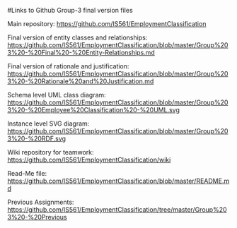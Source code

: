 #Links to Github Group-3 final version files

Main repository: https://github.com/IS561/EmploymentClassification

Final version of entity classes and relationships: https://github.com/IS561/EmploymentClassification/blob/master/Group%203%20-%20Final%20-%20Entity-Relationships.md

Final version of rationale and justification: https://github.com/IS561/EmploymentClassification/blob/master/Group%203%20-%20Rationale%20and%20Justification.md

Schema level UML class diagram: https://github.com/IS561/EmploymentClassification/blob/master/Group%203%20-%20Employee%20Classification%20-%20UML.svg

Instance level SVG diagram: https://github.com/IS561/EmploymentClassification/blob/master/Group%203%20-%20RDF.svg

Wiki repository for teamwork: https://github.com/IS561/EmploymentClassification/wiki

Read-Me file: https://github.com/IS561/EmploymentClassification/blob/master/README.md

Previous Assignments: https://github.com/IS561/EmploymentClassification/tree/master/Group%203%20-%20Previous
